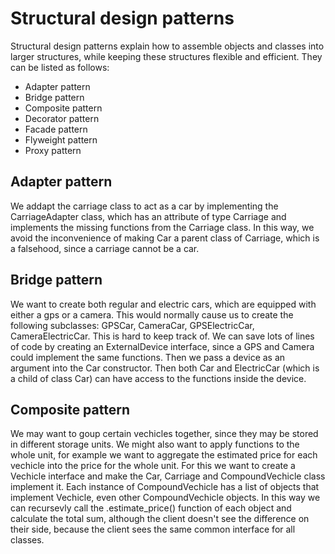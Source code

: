 # Structural design patterns

Structural design patterns explain how to assemble objects and classes into larger structures, while keeping these
structures flexible and efficient. They can be listed as follows:
- Adapter pattern
- Bridge pattern
- Composite pattern
- Decorator pattern
- Facade pattern
- Flyweight pattern
- Proxy pattern

## Adapter pattern
We addapt the carriage class to act as a car by implementing the CarriageAdapter class, 
which has an attribute of type Carriage and implements the missing functions
from the Carriage class. In this way, we avoid the inconvenience of making
Car a parent class of Carriage, which is a falsehood, since a carriage cannot
be a car. 

## Bridge pattern
 We want to create both regular and electric cars, which are equipped with either a gps or a camera.
This would normally cause us to create the following subclasses: GPSCar, CameraCar, GPSElectricCar, CameraElectricCar. 
 This is hard to keep track of. We can save lots of lines of code by creating an ExternalDevice interface, since
a GPS and Camera could implement the same functions. Then we pass a device as an argument into the Car constructor.
Then both Car and ElectricCar (which is a child of class Car) can have access to the functions inside the device.

## Composite pattern
We may want to goup certain vechicles together, since they may be stored in different storage units. We might also
 want to apply functions to the whole unit, for example we want to aggregate the estimated price for each vechicle into
the price for the whole unit. For this we want to create a Vechicle interface and make the Car, Carriage and
CompoundVechicle class implement it. Each instance of CompoundVechicle has a list of objects that implement Vechicle,
even other CompoundVechicle objects. In this way we can recursevly call the .estimate_price() function of each object
and calculate the total sum, although the client doesn't see the difference on their side, because the client sees
the same common interface for all classes.
